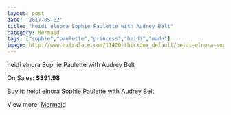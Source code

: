 ```yaml
---
layout: post
date: '2017-05-02'
title: "heidi elnora Sophie Paulette with Audrey Belt"
category: Mermaid
tags: ["sophie","paulette","princess","heidi","made"]
image: http://www.extralace.com/11420-thickbox_default/heidi-elnora-sophie-paulette-with-audrey-belt.jpg
---
```

heidi elnora Sophie Paulette with Audrey Belt

On Sales: **$391.98**
<a href="https://www.extralace.com/mermaid/5373-heidi-elnora-sophie-paulette-with-audrey-belt.html"><amp-img layout="responsive" width="600" height="600" src="//www.extralace.com/11420-thickbox_default/heidi-elnora-sophie-paulette-with-audrey-belt.jpg" alt="heidi elnora Sophie Paulette with Audrey Belt 0" /></a>
<a href="https://www.extralace.com/mermaid/5373-heidi-elnora-sophie-paulette-with-audrey-belt.html"><amp-img layout="responsive" width="600" height="600" src="//www.extralace.com/11421-thickbox_default/heidi-elnora-sophie-paulette-with-audrey-belt.jpg" alt="heidi elnora Sophie Paulette with Audrey Belt 1" /></a>

Buy it: [heidi elnora Sophie Paulette with Audrey Belt](https://www.extralace.com/mermaid/5373-heidi-elnora-sophie-paulette-with-audrey-belt.html "heidi elnora Sophie Paulette with Audrey Belt")

View more: [Mermaid](https://www.extralace.com/5-mermaid "Mermaid")